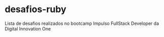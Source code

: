 # desafios-ruby
Lista de desafios realizados no bootcamp Impulso FullStack Developer da Digital Innovation One
